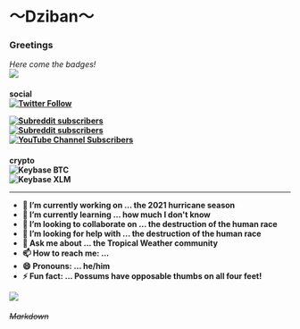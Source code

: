 # 〜Dziban〜
### **Greetings** 

<p>

_Here come the badges!_<br>
![](https://komarev.com/ghpvc/?username=dziban303&color=yellow&style=plastic&label=Mistakes+made+≥)
<p>
<h4>social</h><br>
<a href="https://twitter.com/dziban303/" target="_blank"><img alt="Twitter Follow" src="https://img.shields.io/twitter/follow/dziban303?color=d5b530&label=%40dziban303&logo=twitter&logoColor=%23ffff00&style=for-the-badge"></a><br>
<p><a href="https://tropicalweather.reddit.com/" target="_blank"><img alt="Subreddit subscribers" src="https://img.shields.io/reddit/subreddit-subscribers/TropicalWeather?color=4487c4&logo=reddit&logoColor=5597d4&style=for-the-badge&label=%2Fr%2FTropicalWeather"></a><br>
<a href="https://warshipporn.reddit.com/" target="_blank"><img alt="Subreddit subscribers" src="https://img.shields.io/reddit/subreddit-subscribers/WarshipPorn?color=3176d2&logo=reddit&logoColor=navy&style=for-the-badge&label=%2Fr%2FWarshipPorn"></a><br>
<a href="https://youtube.com/channel/UCuhxE-OlC509nwcLZxgobRw/"><img alt="YouTube Channel Subscribers" src="https://img.shields.io/youtube/channel/subscribers/UCuhxE-OlC509nwcLZxgobRw?color=00B2B2&label=Subscribers&logo=youtube&logoColor=cyan&style=for-the-badge"></a>
<p>
<h4>crypto</h><br>
<img alt="Keybase BTC" src="https://img.shields.io/keybase/btc/dziban303?color=707&label=%24BTC&logo=keybase&logoColor=f0f&style=for-the-badge"><br>
<img alt="Keybase XLM" src="https://img.shields.io/keybase/xlm/dziban303?color=077&label=%24XLM&logo=keybase&logoColor=0f0&style=for-the-badge">
  
<hr>

- 🔭 I’m currently working on ... the 2021 hurricane season
- 🌱 I’m currently learning ... how much I don't know
- 👯 I’m looking to collaborate on ... the destruction of the human race
- 🤔 I’m looking for help with ... the destruction of the human race
- 💬 Ask me about ... the Tropical Weather community
- 📫 How to reach me: ... 
- 😄 Pronouns: ... he/him
- ⚡ Fun fact: ... Possums have opposable thumbs on all four feet!

<!--
**dziban303/dziban303** is a ✨ _special_ ✨ repository because its `README.md` (this file) appears on your GitHub profile.-->


![](https://hit.yhype.me/github/profile?user_id=7931765)
###### ~~Markdown~~
